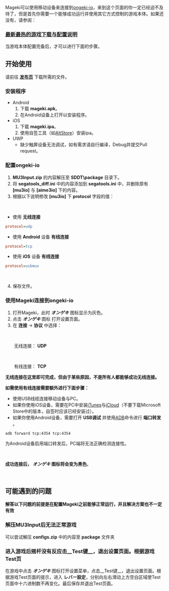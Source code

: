Mageki可以使用移动设备来连接到[ongeki-io](https://github.com/Sanheiii/ongeki-io)，来到这个页面的你一定已经迫不及待了，但是首先你需要一个能够成功运行并使用其它方式控制的游戏本体。如果还没有，请参阅：
### [最新最热的游戏下载与配置说明](https://wdf.ink/6OUp)
当游戏本体配置完备后，才可以进行下面的步骤。
## 开始使用
请前往 __[发布页](https://github.com/Sanheiii/Mageki/releases)__ 下载所需的文件。
### 安装程序
- Android
  1. 下载 __mageki.apk__。
  2. 在Android设备上打开以安装程序。
- iOS
  1. 下载 __mageki.ipa__。
  2. 使用自签工具（如[AltStore](https://altstore.io/)）安装ipa。
- UWP
  - 缺少触屏设备无法调试，如有需求请自行编译，Debug并提交Pull request。
### 配置ongeki-io
1.  __MU3Input.zip__ 的内容解压至 __SDDT\package__ 目录下。
2. 将 __segatools_diff.ini__ 中的内容添加到 __segatools.ini__ 中，并删除原有 __[mu3io]__ 与 __[aime3io]__ 下的内容。
3. 根据以下说明修改 __[mu3io]__ 下 __protocol__ 字段的值：
</br>

- 使用 __无线连接__
```ini
protocol=udp
```
- 使用 __Android__ 设备 __有线连接__
```ini
protocol=tcp
```
- 使用 __iOS__ 设备 __有线连接__
```ini
protocol=usbmux
```

</br>

4. 保存文件。
### 使用Mageki连接到ongeki-io
1. 打开Mageki，此时 __*オンゲキ*__ 图标显示为灰色。
2. 点击 __*オンゲキ*__ 图标 打开设置页面。
3. 在 __连接__ → __协议__ 中选择：

</br>

　　无线连接： __UDP__

</br>

　　有线连接： __TCP__

__无线连接在这里即可完成，但由于某些原因，不是所有人都能够成功无线连接。__

__如需使用有线连接需要额外进行下面步骤：__

- 使用USB线缆连接移动设备与PC。
- 如果你使用iOS设备，需要在PC中安装[iTunes](https://support.apple.com/HT210384)与[iCloud](https://support.apple.com/HT204283)（不要下载Microsoft Store中的版本，自签时应该已经安装过）。
- 如果你使用Android设备，需要打开 __USB调试__ 并使用[ADB](https://developer.android.com/studio/releases/platform-tools)命令进行 __端口转发__ 。
```
adb forward tcp:4354 tcp:4354
```

为Android设备启用端口转发后，PC端将无法正确检测连接性。

<br/>

__成功连接后， *オンゲキ* 图标将会变为黑色__。

<br/>

## 可能遇到的问题

__解答以下问题的前提是在配置Mageki之前能够正常运行，并且解决方案也不一定有效__
### 解压MU3Input后无法正常游戏
可以尝试解压 __configs.zip__ 中的内容至 __package__ 文件夹
### 进入游戏后摇杆没有反应击__Test键__，退出设置页面。根据游戏Test页
在游戏中点击 __*オンゲキ*__ 图标打开设置菜单，点击__Test键__，退出设置页面。根据游戏Test页面的提示，进入 __レバー設定__，分别向左右滑动上方空白区域使Test页面中十六进制数不再变化。最后保存并退出Test页面。